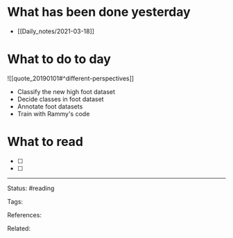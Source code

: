 # What has been done yesterday

- [[Daily_notes/2021-03-18]]

# What to do to day
![[quote_20190101#^different-perspectives]]

- Classify the new high foot dataset
- Decide classes in foot dataset
- Annotate foot datasets
- Train with Rammy's code

# What to read

- [ ] 
- [ ] 



---
Status: #reading

Tags: 

References:

Related:
